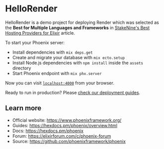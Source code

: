 # HelloRender

HelloRender is a demo project for deploying Render which was selected as the **Best for Multiple Languages and Frameworks** in [StakeNine's Best Hosting Providers for Elixir](https://staknine.com/best-cloud-hosting-platforms-elixir-phoenix/?utm_source=github.com&utm_medium=referral&utm_campaign=readme) article.

To start your Phoenix server:

  * Install dependencies with `mix deps.get`
  * Create and migrate your database with `mix ecto.setup`
  * Install Node.js dependencies with `npm install` inside the `assets` directory
  * Start Phoenix endpoint with `mix phx.server`

Now you can visit [`localhost:4000`](http://localhost:4000) from your browser.

Ready to run in production? Please [check our deployment guides](https://hexdocs.pm/phoenix/deployment.html).

## Learn more

  * Official website: https://www.phoenixframework.org/
  * Guides: https://hexdocs.pm/phoenix/overview.html
  * Docs: https://hexdocs.pm/phoenix
  * Forum: https://elixirforum.com/c/phoenix-forum
  * Source: https://github.com/phoenixframework/phoenix

